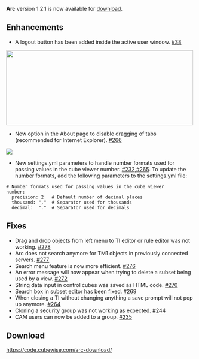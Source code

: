 **Arc** version 1.2.1 is now available for [download](https://code.cubewise.com/arc-download/). 

## Enhancements
* A logout button has been added inside the active user window. [#38](https://github.com/cubewise-code/arc-issues/issues/38)

<img src="https://s3-ap-southeast-2.amazonaws.com/downloads.cubewise.com/web_assets/arc-pulgins/Log-out+button.png" height="200" width="500"/>

* New option in the About page to disable dragging of tabs (recommended for Internet Explorer). [#266](https://github.com/cubewise-code/arc-issues/issues/266)

<img src="https://s3-ap-southeast-2.amazonaws.com/downloads.cubewise.com/web_assets/arc-pulgins/disable-dragging.png"/>

* New settings.yml parameters to handle number formats used for passing values in the cube viewer
number. [#232](https://github.com/cubewise-code/arc-issues/issues/232),[#265](https://github.com/cubewise-code/arc-issues/issues/265). To update the number formats, add the following parameters to the settings.yml file:
```
# Number formats used for passing values in the cube viewer
number:
  precision: 2   # Default number of decimal places
  thousand: ","  # Separator used for thousands
  decimal:  "."  # Separator used for decimals
```

## Fixes
* Drag and drop objects from left menu to TI editor or rule editor was not working. [#278](https://github.com/cubewise-code/arc-issues/issues/278)
* Arc does not search anymore for TM1 objects in previously connected servers. [#277](https://github.com/cubewise-code/arc-issues/issues/277)
* Search menu feature is now more efficient. [#276](https://github.com/cubewise-code/arc-issues/issues/276)
* An error message will now appear when trying to delete a subset being used by a view. [#272](https://github.com/cubewise-code/arc-issues/issues/272)
* String data input in control cubes was saved as HTML code. [#270](https://github.com/cubewise-code/arc-issues/issues/270)
* Search box in subset editor has been fixed. [#269](https://github.com/cubewise-code/arc-issues/issues/269)
* When closing a TI without changing anything a save prompt will not pop up anymore. [#264](https://github.com/cubewise-code/arc-issues/issues/264)
* Cloning a security group was not working as expected. [#244](https://github.com/cubewise-code/arc-issues/issues/244)
* CAM users can now be added to a group. [#235](https://github.com/cubewise-code/arc-issues/issues/235)

## Download
https://code.cubewise.com/arc-download/
